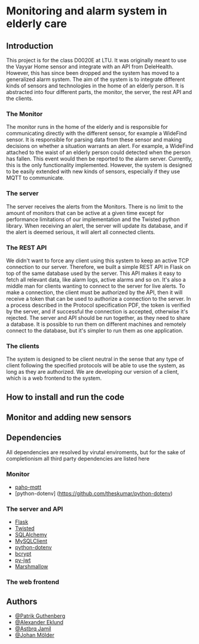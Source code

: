 # Monitoring and alarm system in elderly care

## Introduction

This project is for the class D0020E at LTU. It was originally meant to use the Vayyar Home sensor and integrate with an API from DeleHealth. However, this has since been dropped and the system has moved to a generalized alarm system.
The aim of the system is to integrate different kinds of sensors and technologies in the home of an elderly person. It is abstracted into four different parts, the monitor, the server, the rest API and the clients.

### The Monitor 
The monitor runs in the home of the elderly and is responsible for communicating directly with the different sensor, for example a WideFind sensor. It is responsible for parsing data from these sensor and making decisions
on whether a situation warrants an alert. For example, a WideFind attached to the waist of an elderly person could detected when the person has fallen. This event would then be reported to the alarm server. Currently, this is
the only functionality implemented. However, the system is designed to be easily extended with new kinds of sensors, especially if they use MQTT to communicate. 

### The server
The server receives the alerts from the Monitors. There is no limit to the amount of monitors that can be active at a given time except for performance limitations of our implementation and the Twisted python library.
When receiving an alert, the server will update its database, and if the alert is deemed serious, it will alert all connected clients.

### The REST API
We didn't want to force any client using this system to keep an active TCP connection to our server. Therefore, we built a simple REST API in Flask on top of the same database used by the server. This API makes it easy to
fetch all relevant data, like alarm logs, active alarms and so on. It's also a middle man for clients wanting to connect to the server for live alerts. To make a connection, the client must be authorized by the API, then 
it will receive a token that can be used to authorize a connection to the server. In a process described in the Protocol specification PDF, the token is verified by the server, and if successful the connection is accepted,
otherwise it's rejected. The server and API should be run together, as they need to share a database. It is possible to run them on different machines and remotely connect to the database, but it's simpler to run them as 
one application.

### The clients
The system is designed to be client neutral in the sense that any type of client following the specified protocols will be able to use the system, as long as they are authorized. We are developing our version of a client, which 
is a web frontend to the system.


## How to install and run the code


## Monitor and adding new sensors


## Dependencies
All dependencies are resolved by virutal enviroments, but for the sake of completionism all third party dependencies are listed here

### Monitor
- [paho-mqtt](https://github.com/eclipse/paho.mqtt.python)
- [python-dotenv] (https://github.com/theskumar/python-dotenv)

### The server and API
- [Flask](https://github.com/pallets/flask)
- [Twisted](https://github.com/twisted/twisted)
- [SQLAlchemy](https://github.com/sqlalchemy)
- [MySQLClient](https://github.com/PyMySQL/mysqlclient)
- [python-dotenv](https://github.com/theskumar/python-dotenv)
- [bcrypt](https://github.com/pyca/bcrypt)
- [py-jwt](https://github.com/jpadilla/pyjwt)
- [Marshmallow](https://github.com/marshmallow-code/marshmallow)

### The web frontend




## Authors

- [@Patrik Guthenberg](https://github.com/PatrikG-96)
- [@Alexander Eklund](https://www.github.com/AlexanderEklund)
- [@Astbrq Jamil](https://www.github.com/asta987)
- [@Johan Mölder](https://github.com/EvilCyberMonkey)

